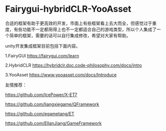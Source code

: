 # Fairygui-hybridCLR-YooAsset

合适的框架有助于更高效的开发，市面上有些框架看上去大而全，但感觉过于重度，有些功能不一定都用得上也不一定都适合自己的游戏类型，所以个人集成了一个简单的框架，需要的话可以自行集成修改，希望对大家有帮助。  

unity开发集成框架目前包括下面内容。  

1.FairyGUI   https://fairygui.com/learn  

2.HybridCLR    https://hybridclr.doc.code-philosophy.com/docs/intro  

3.YooAsset   https://www.yooasset.com/docs/Introduce    
  
  
友情推荐：  

https://github.com/IcePower/X-ET7   

https://github.com/liangxiegame/QFramework  

https://github.com/egametang/ET  

https://github.com/EllanJiang/GameFramework  




